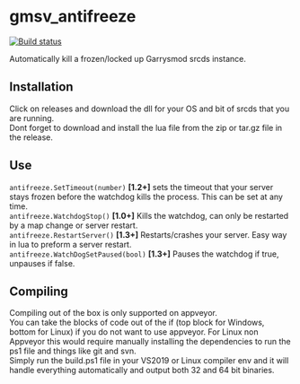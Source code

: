 # gmsv_antifreeze
[![Build status](https://ci.appveyor.com/api/projects/status/2o3hieuy8rybcc73?svg=true)](https://ci.appveyor.com/project/storm37000/gmsv-antifreeze)

Automatically kill a frozen/locked up Garrysmod srcds instance.

## Installation
Click on releases and download the dll for your OS and bit of srcds that you are running. <br>
Dont forget to download and install the lua file from the zip or tar.gz file in the release.

## Use
`antifreeze.SetTimeout(number)` **[1.2+]** sets the timeout that your server stays frozen before the watchdog kills the process.  This can be set at any time. <br>
`antifreeze.WatchdogStop()` **[1.0+]** Kills the watchdog, can only be restarted by a map change or server restart. <br>
`antifreeze.RestartServer()` **[1.3+]** Restarts/crashes your server.  Easy way in lua to preform a server restart. <br>
`antifreeze.WatchDogSetPaused(bool)` **[1.3+]** Pauses the watchdog if true, unpauses if false.

## Compiling
Compiling out of the box is only supported on appveyor. <br>
You can take the blocks of code out of the if (top block for Windows, bottom for Linux) if you do not want to use appveyor.  For Linux non Appveyor this would require manually installing the dependencies to run the ps1 file and things like git and svn. <br>
Simply run the build.ps1 file in your VS2019 or Linux compiler env and it will handle everything automatically and output both 32 and 64 bit binaries.
